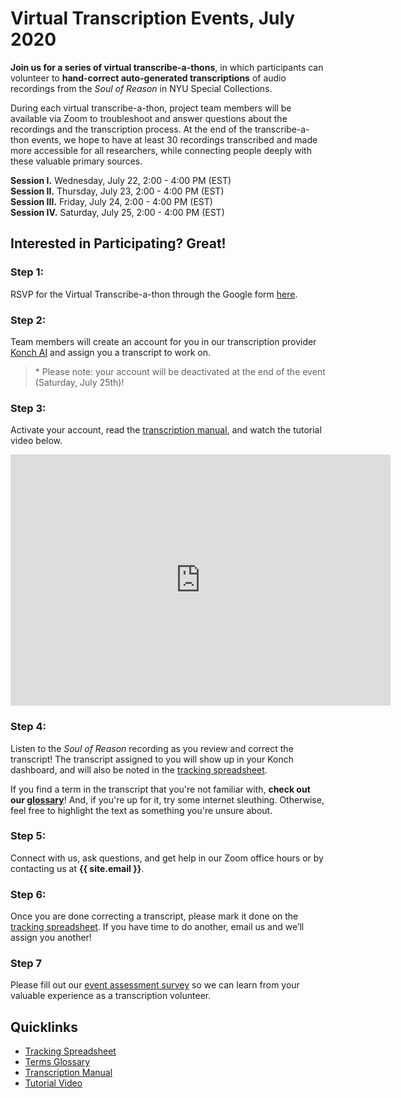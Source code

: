 # Virtual Transcription Events, July 2020

**Join us for a series of virtual transcribe-a-thons**, in which participants can volunteer to **hand-correct auto-generated transcriptions** of audio recordings from the *Soul of Reason* in NYU Special Collections.

During each virtual transcribe-a-thon, project team members will be available via Zoom to troubleshoot and answer questions about the recordings and the transcription process. At the end of the transcribe-a-thon events, we hope to have at least 30 recordings transcribed and made more accessible for all researchers, while connecting people deeply with these valuable primary sources.


__Session I.__    Wednesday, July 22, 2:00 - 4:00 PM (EST)  
__Session II.__   Thursday, July 23, 2:00 - 4:00 PM (EST)  
__Session III.__  Friday, July 24, 2:00 - 4:00 PM (EST)  
__Session IV.__   Saturday, July 25, 2:00 - 4:00 PM (EST)


## Interested in Participating? Great!

### Step 1:

RSVP for the Virtual Transcribe-a-thon through the Google form [here](https://docs.google.com/forms/d/e/1FAIpQLSdVfQXoNOnJH6H6c73xU0vjd6qDt8YjFo43qzKphF6ejgzBEA/viewform).


### Step 2:

Team members will create an account for you in our transcription provider [Konch AI](https://www.konch.ai/) and assign you a transcript to work on.

> \* Please note: your account will be deactivated at the end of the event (Saturday, July 25th)!


### Step 3:

Activate your account, read the [transcription manual](https://docs.google.com/document/d/1A9GXvfz30xaln7onryVzN4Dxqa6i643rNgGF6FpLzwg), and watch the tutorial video below.

<iframe id="kaltura_player" src="https://cdnapisec.kaltura.com/p/1674401/sp/167440100/embedIframeJs/uiconf_id/23435171/partner_id/1674401?iframeembed=true&playerId=kaltura_player&entry_id=1_dm3hh22r&flashvars[streamerType]=auto&amp;flashvars[localizationCode]=en&amp;flashvars[leadWithHTML5]=true&amp;flashvars[sideBarContainer.plugin]=true&amp;flashvars[sideBarContainer.position]=left&amp;flashvars[sideBarContainer.clickToClose]=true&amp;flashvars[chapters.plugin]=true&amp;flashvars[chapters.layout]=vertical&amp;flashvars[chapters.thumbnailRotator]=false&amp;flashvars[streamSelector.plugin]=true&amp;flashvars[EmbedPlayer.SpinnerTarget]=videoHolder&amp;flashvars[dualScreen.plugin]=true&amp;flashvars[LeadWithHLSOnFlash]=true&amp;flashvars[Kaltura.addCrossoriginToIframe]=true&amp;&wid=1_grurw5h2" width="608" height="402" allowfullscreen webkitallowfullscreen mozAllowFullScreen allow="autoplay \*; fullscreen \*; encrypted-media \*" sandbox="allow-forms allow-same-origin allow-scripts allow-top-navigation allow-pointer-lock allow-popups allow-modals allow-orientation-lock allow-popups-to-escape-sandbox allow-presentation allow-top-navigation-by-user-activation" frameborder="0" title="Kaltura Player"></iframe>


### Step 4:

Listen to the *Soul of Reason* recording as you review and correct the transcript! The transcript assigned to you will show up in your Konch dashboard, and will also be noted in the [tracking spreadsheet](https://docs.google.com/spreadsheets/d/1fDapAwMI8Iu7InBHt5cu2ZtcfCPopQ6_Ur4wQSEHi1U/edit#gid=0).

If you find a term in the transcript that you're not familiar with, **check out our [glossary](https://docs.google.com/document/d/1duXnry9aiELuYOxjoLbLj63jTVtdZ5456BzvfPB2dCs)**! And, if you're up for it, try some internet sleuthing. Otherwise, feel free to highlight the text as something you're unsure about.


### Step 5:

Connect with us, ask questions, and get help in our Zoom office hours or by contacting us at **{{ site.email }}**.


### Step 6:

Once you are done correcting a transcript, please mark it done on the [tracking spreadsheet](https://docs.google.com/spreadsheets/d/1fDapAwMI8Iu7InBHt5cu2ZtcfCPopQ6_Ur4wQSEHi1U). If you have time to do another, email us and we’ll assign you another!

### Step 7

Please fill out our [event assessment survey](https://forms.gle/9VE5pS7DLVWdaABJ7) so we can learn from your valuable experience as a transcription volunteer.

## Quicklinks
- [Tracking Spreadsheet](https://docs.google.com/spreadsheets/d/1fDapAwMI8Iu7InBHt5cu2ZtcfCPopQ6_Ur4wQSEHi1U/edit#gid=0)
- [Terms Glossary](https://docs.google.com/document/d/1duXnry9aiELuYOxjoLbLj63jTVtdZ5456BzvfPB2dCs)
- [Transcription Manual](https://docs.google.com/document/d/1A9GXvfz30xaln7onryVzN4Dxqa6i643rNgGF6FpLzwg/edit?usp=sharing)
- [Tutorial Video](https://stream.nyu.edu/media/1_dm3hh22r)
